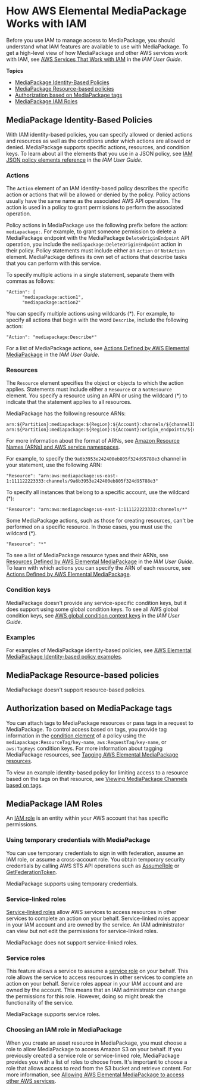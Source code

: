 # How AWS Elemental MediaPackage Works with IAM<a name="security_iam_service-with-iam"></a>

Before you use IAM to manage access to MediaPackage, you should understand what IAM features are available to use with MediaPackage\. To get a high\-level view of how MediaPackage and other AWS services work with IAM, see [AWS Services That Work with IAM](https://docs.aws.amazon.com/IAM/latest/UserGuide/reference_aws-services-that-work-with-iam.html) in the *IAM User Guide*\.

**Topics**
+ [MediaPackage Identity\-Based Policies](#security_iam_service-with-iam-id-based-policies)
+ [MediaPackage Resource\-based policies](#security_iam_service-with-iam-resource-based-policies)
+ [Authorization based on MediaPackage tags](#security_iam_service-with-iam-tags)
+ [MediaPackage IAM Roles](#security_iam_service-with-iam-roles)

## MediaPackage Identity\-Based Policies<a name="security_iam_service-with-iam-id-based-policies"></a>

With IAM identity\-based policies, you can specify allowed or denied actions and resources as well as the conditions under which actions are allowed or denied\. MediaPackage supports specific actions, resources, and condition keys\. To learn about all the elements that you use in a JSON policy, see [IAM JSON policy elements reference](https://docs.aws.amazon.com/IAM/latest/UserGuide/reference_policies_elements.html) in the *IAM User Guide*\.

### Actions<a name="security_iam_service-with-iam-id-based-policies-actions"></a>

The `Action` element of an IAM identity\-based policy describes the specific action or actions that will be allowed or denied by the policy\. Policy actions usually have the same name as the associated AWS API operation\. The action is used in a policy to grant permissions to perform the associated operation\. 

Policy actions in MediaPackage use the following prefix before the action: `mediapackage:`\. For example, to grant someone permission to delete a MediaPackage endpoint with the MediaPackage `DeleteOriginEndpoint` API operation, you include the `mediapackage:DeleteOriginEndpoint` action in their policy\. Policy statements must include either an `Action` or `NotAction` element\. MediaPackage defines its own set of actions that describe tasks that you can perform with this service\.

To specify multiple actions in a single statement, separate them with commas as follows:

```
"Action": [
      "mediapackage:action1",
      "mediapackage:action2"
```

You can specify multiple actions using wildcards \(\*\)\. For example, to specify all actions that begin with the word `Describe`, include the following action:

```
"Action": "mediapackage:Describe*"
```

For a list of MediaPackage actions, see [Actions Defined by AWS Elemental MediaPackage](https://docs.aws.amazon.com/IAM/latest/UserGuide/list_awselementalmediapackage.html#awselementalmediapackage-actions-as-permissions) in the *IAM User Guide*\.

### Resources<a name="security_iam_service-with-iam-id-based-policies-resources"></a>

The `Resource` element specifies the object or objects to which the action applies\. Statements must include either a `Resource` or a `NotResource` element\. You specify a resource using an ARN or using the wildcard \(\*\) to indicate that the statement applies to all resources\.

MediaPackage has the following resource ARNs:

```
arn:${Partition}:mediapackage:${Region}:${Account}:channels/${channelID}
arn:${Partition}:mediapackage:${Region}:${Account}:origin_endpoints/${endpointID}
```

For more information about the format of ARNs, see [Amazon Resource Names \(ARNs\) and AWS service namespaces](https://docs.aws.amazon.com/general/latest/gr/aws-arns-and-namespaces.html)\.

For example, to specify the `9a6b3953e242400eb805f324d95788e3` channel in your statement, use the following ARN:

```
"Resource": "arn:aws:mediapackage:us-east-1:111122223333:channels/9a6b3953e242400eb805f324d95788e3"
```

To specify all instances that belong to a specific account, use the wildcard \(\*\):

```
"Resource": "arn:aws:mediapackage:us-east-1:111122223333:channels/*"
```

Some MediaPackage actions, such as those for creating resources, can't be performed on a specific resource\. In those cases, you must use the wildcard \(\*\)\.

```
"Resource": "*"
```

To see a list of MediaPackage resource types and their ARNs, see [Resources Defined by AWS Elemental MediaPackage](https://docs.aws.amazon.com/IAM/latest/UserGuide/list_awselementalmediapackage.html#awselementalmediapackage-resources-for-iam-policies) in the *IAM User Guide*\. To learn with which actions you can specify the ARN of each resource, see [Actions Defined by AWS Elemental MediaPackage](https://docs.aws.amazon.com/IAM/latest/UserGuide/list_awselementalmediapackage.html#awselementalmediapackage-actions-as-permissions)\.

### Condition keys<a name="security_iam_service-with-iam-id-based-policies-conditionkeys"></a>

MediaPackage doesn't provide any service\-specific condition keys, but it does support using some global condition keys\. To see all AWS global condition keys, see [AWS global condition context keys](https://docs.aws.amazon.com/IAM/latest/UserGuide/reference_policies_condition-keys.html) in the *IAM User Guide*\.

### Examples<a name="security_iam_service-with-iam-id-based-policies-examples"></a>

For examples of MediaPackage identity\-based policies, see [AWS Elemental MediaPackage Identity\-based policy examples](security_iam_id-based-policy-examples.md)\.

## MediaPackage Resource\-based policies<a name="security_iam_service-with-iam-resource-based-policies"></a>

MediaPackage doesn't support resource\-based policies\.

## Authorization based on MediaPackage tags<a name="security_iam_service-with-iam-tags"></a>

You can attach tags to MediaPackage resources or pass tags in a request to MediaPackage\. To control access based on tags, you provide tag information in the [condition element](https://docs.aws.amazon.com/IAM/latest/UserGuide/reference_policies_elements_condition.html) of a policy using the `mediapackage:ResourceTag/key-name`, `aws:RequestTag/key-name`, or `aws:TagKeys` condition keys\. For more information about tagging MediaPackage resources, see [Tagging AWS Elemental MediaPackage resources](tagging.md)\.

To view an example identity\-based policy for limiting access to a resource based on the tags on that resource, see [Viewing MediaPackage Channels based on tags](security_iam_id-based-policy-examples.md#security_iam_id-based-policy-examples-view-channel-tags)\.

## MediaPackage IAM Roles<a name="security_iam_service-with-iam-roles"></a>

An [IAM role](https://docs.aws.amazon.com/IAM/latest/UserGuide/id_roles.html) is an entity within your AWS account that has specific permissions\.

### Using temporary credentials with MediaPackage<a name="security_iam_service-with-iam-roles-tempcreds"></a>

You can use temporary credentials to sign in with federation, assume an IAM role, or assume a cross\-account role\. You obtain temporary security credentials by calling AWS STS API operations such as [AssumeRole](https://docs.aws.amazon.com/STS/latest/APIReference/API_AssumeRole.html) or [GetFederationToken](https://docs.aws.amazon.com/STS/latest/APIReference/API_GetFederationToken.html)\. 

MediaPackage supports using temporary credentials\. 

### Service\-linked roles<a name="security_iam_service-with-iam-roles-service-linked"></a>

[Service\-linked roles](https://docs.aws.amazon.com/IAM/latest/UserGuide/id_roles_terms-and-concepts.html#iam-term-service-linked-role) allow AWS services to access resources in other services to complete an action on your behalf\. Service\-linked roles appear in your IAM account and are owned by the service\. An IAM administrator can view but not edit the permissions for service\-linked roles\.

MediaPackage does not support service\-linked roles\.

### Service roles<a name="security_iam_service-with-iam-roles-service"></a>

This feature allows a service to assume a [service role](https://docs.aws.amazon.com/IAM/latest/UserGuide/id_roles_terms-and-concepts.html#iam-term-service-role) on your behalf\. This role allows the service to access resources in other services to complete an action on your behalf\. Service roles appear in your IAM account and are owned by the account\. This means that an IAM administrator can change the permissions for this role\. However, doing so might break the functionality of the service\.

MediaPackage supports service roles\. 

### Choosing an IAM role in MediaPackage<a name="security_iam_service-with-iam-roles-choose"></a>

When you create an asset resource in MediaPackage, you must choose a role to allow MediaPackage to access Amazon S3 on your behalf\. If you previously created a service role or service\-linked role, MediaPackage provides you with a list of roles to choose from\. It's important to choose a role that allows access to read from the S3 bucket and retrieve content\. For more information, see [Allowing AWS Elemental MediaPackage to access other AWS services](setting-up-create-trust-rel.md)\.